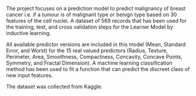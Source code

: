 The project focuses on a prediction model to predict malignancy of breast cancer i.e. if a tumour is of malignant type or benign type based on 30 features of the cell nuclei. A dataset of 569 records that has been used for the training, test, and cross validation steps for the Learner Model by inductive learning. 

All available predictor versions are included in this model (Mean, Standard Error, and Worst) for the 15 real valued predictors (Radius, Texture, Perimeter, Area, 
Smoothness, Compactness, Concavity, Concave Points, Symmetry, and Fractal Dimension). A machine learning classification method has been used to fit a function that can predict the discreet class of new input features.

The dataset was collected from Kaggle.
